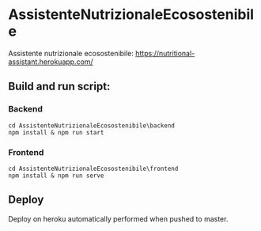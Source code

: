 # AssistenteNutrizionaleEcosostenibile
Assistente nutrizionale ecosostenibile: 
https://nutritional-assistant.herokuapp.com/

## Build and run script:

### Backend
`cd AssistenteNutrizionaleEcosostenibile\backend`  
`npm install & npm run start`

### Frontend
`cd AssistenteNutrizionaleEcosostenibile\frontend`  
`npm install & npm run serve`

## Deploy
Deploy on heroku automatically performed when pushed to master.

